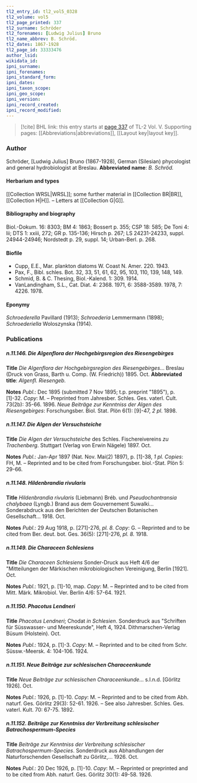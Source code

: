 ```yaml
---
tl2_entry_id: tl2_vol5_0328
tl2_volume: vol5
tl2_page_printed: 337
tl2_surname: Schröder
tl2_forenames: [Ludwig Julius] Bruno
tl2_name_abbrev: B. Schröd.
tl2_dates: 1867-1928
tl2_page_id: 33333476
author_lsid: 
wikidata_id: 
ipni_surname: 
ipni_forenames: 
ipni_standard_form: 
ipni_dates: 
ipni_taxon_scope: 
ipni_geo_scope: 
ipni_version: 
ipni_record_created: 
ipni_record_modified:
---
```



> [!cite] BHL link: this entry starts at [page 337](https://www.biodiversitylibrary.org/page/33333476) of TL-2 Vol. V.
> Supporting pages: [[Abbreviations|abbreviations]], [[Layout key|layout key]].

### Author

Schröder, \[Ludwig Julius\] Bruno (1867-1928), German (Silesian) phycologist and general hydrobiologist at Breslau. 
**Abbreviated name**: *B. Schröd.*

#### Herbarium and types

[[Collection WRSL|WRSL]]; some further material in [[Collection BR|BR]], [[Collection H|H]]. – Letters at [[Collection G|G]].

#### Bibliography and biography

Biol.-Dokum. 16: 8303; BM 4: 1863; Bossert p. 355; CSP 18: 585; De Toni 4: lii; DTS 1: xxiii, 272; GR p. 135-136; Hirsch p. 267; LS 24231-24233, suppl. 24944-24946; Nordstedt p. 29, suppl. 14; Urban-Berl. p. 268.

#### Biofile

- Cupp, E.E., Mar. plankton diatoms W. Coast N. Amer. 220. 1943.
- Pax, F., Bibl. schles. Bot. 32, 33, 51, 61, 62, 95, 103, 110, 139, 148, 149.
- Schmid, B. & C. Thesing, Biol.-Kalend. 1: 309. 1914.
- VanLandingham, S.L., Cat. Diat. 4: 2368. 1971, 6: 3588-3589. 1978, 7: 4226. 1978.

#### Eponymy

*Schroederella* Pavillard (1913); *Schroederia* Lemmermann (1898); *Schroederiella* Woloszynska (1914).

### Publications

##### n.11.146. Die Algenflora der Hochgebirgsregion des Riesengebirges

**Title**
*Die Algenflora der Hochgebirgsregion des Riesengebirges*... Breslau (Druck von Grass, Barth u. Comp. (W. Friedrich)) 1895. Oct.
**Abbreviated title**: *Algenfl. Riesengeb.*

**Notes**
*Publ*.: Dec 1895 (submitted 7 Nov 1895; t.p. preprint "1895"), p. \[1\]-32. *Copy*: M. – Preprinted from Jahresber. Schles. Ges. vaterl. Cult. 73(2b): 35-66. 1896.
*Neue Beiträge zur Kenntniss der Algen des Riesengebirges*: Forschungsber. Biol. Stat. Plön 6(1): \[9\]-47, *2 pl*. 1898.

##### n.11.147. Die Algen der Versuchsteiche

**Title**
*Die Algen der Versuchsteiche* des Schles. Fischereivereins *zu Trachenberg*. Stuttgart (Verlag von Erwin Nägele) 1897. Oct.

**Notes**
*Publ*.: Jan-Apr 1897 (Nat. Nov. Mai(2) 1897), p. \[1\]-38, *1 pl. Copies*: FH, M. – Reprinted and to be cited from Forschungsber. biol.-Stat. Plön 5: 29-66.

##### n.11.148. Hildenbrandia rivularis

**Title**
*Hildenbrandia rivularis* (Liebmann) Bréb. und *Pseudochantransia chalybaea* (Lyngb.) Brand aus dem Gouvernement Suwalki... Sonderabdruck aus den Berichten der Deutschen Botanischen Gesellschaft... 1918. Oct.

**Notes**
*Publ*.: 29 Aug 1918, p. \[271\]-276, *pl. 8. Copy*: G. – Reprinted and to be cited from Ber. deut. bot. Ges. 36(5): \[271\]-276, *pl. 8.* 1918.

##### n.11.149. Die Characeen Schlesiens

**Title**
*Die Characeen Schlesiens* Sonder-Druck aus Heft 4/6 der "Mitteilungen der Märkischen mikrobiologischen Vereinigung, Berlin \[1921\]. Oct.

**Notes**
*Publ*.: 1921, p. \[1\]-10, map. *Copy*: M. – Reprinted and to be cited from Mitt. Märk. Mikrobiol. Ver. Berlin 4/6: 57-64. 1921.

##### n.11.150. Phacotus Lendneri

**Title**
*Phacotus Lendneri*; Chodat *in Schlesien*. Sonderdruck aus "Schriften für Süsswasser- und Meereskunde", Heft 4, 1924. Dithmarschen-Verlag Büsum (Holstein). Oct.

**Notes**
*Publ*.: 1924, p. \[1\]-3. *Copy*: M. – Reprinted and to be cited from Schr. Süssw.-Meersk. 4: 104-106. 1924.

##### n.11.151. Neue Beiträge zur schlesischen Characeenkunde

**Title**
*Neue Beiträge zur schlesischen Characeenkunde*... s.l.n.d. \[Görlitz 1926\]. Oct.

**Notes**
*Publ*.: 1926, p. \[1\]-10. *Copy*: M. – Reprinted and to be cited from Abh. naturf. Ges. Görlitz 29(3): 52-61. 1926. – See also Jahresber. Schles. Ges. vaterl. Kult. 70: 67-75. 1892.

##### n.11.152. Beiträge zur Kenntniss der Verbreitung schlesischer Batrachospermum-Species

**Title**
*Beiträge zur Kenntniss der Verbreitung schlesischer Batrachospermum-Species*. Sonderdruck aus Abhandlungen der Naturforschenden Gesellschaft zu Görlitz,... 1926. Oct.

**Notes**
*Publ*.: 20 Dec 1926, p. \[1\]-10. *Copy*: M. – Reprinted or preprinted and to be cited from Abh. naturf. Ges. Görlitz 30(1): 49-58. 1926.

